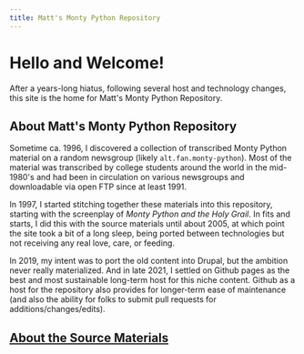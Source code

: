 ```yaml
---
title: Matt's Monty Python Repository
---
```


# Hello and Welcome!
After a years-long hiatus, following several host and technology changes, this site is the home for Matt's Monty Python Repository.

## About Matt's Monty Python Repository
Sometime ca. 1996, I discovered a collection of transcribed Monty Python material on a random newsgroup (likely `alt.fan.monty-python`). Most of the material was transcribed by college students around the world in the mid-1980's and had been in circulation on various newsgroups and downloadable via open FTP since at least 1991.

In 1997, I started stitching together these materials into this repository, starting with the screenplay of _Monty Python and the Holy Grail_. In fits and starts, I did this with the source materials until about 2005, at which point the site took a bit of a long sleep, being ported between technologies but not receiving any real love, care, or feeding.

In 2019, my intent was to port the old content into Drupal, but the ambition never really materialized. And in late 2021, I settled on Github pages as the best and most sustainable long-term host for this niche content. Github as a host for the repository also provides for longer-term ease of maintenance (and also the ability for folks to submit pull requests for additions/changes/edits).

## [About the Source Materials](sourcematerials.md)
